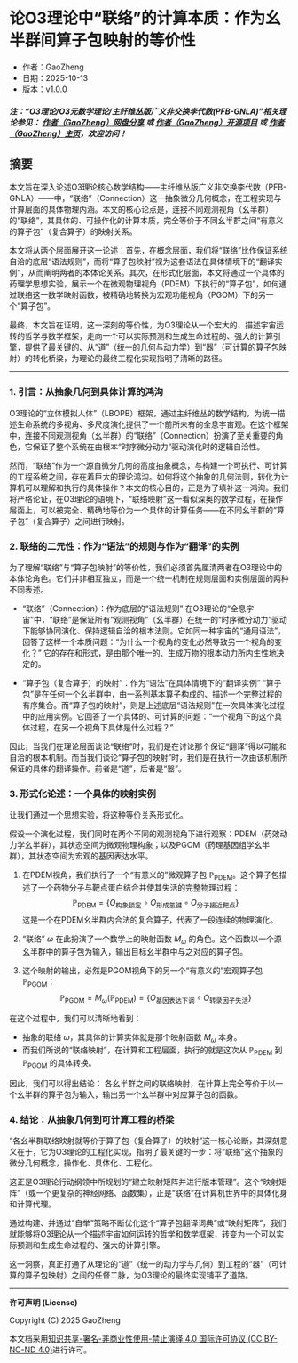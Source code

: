 # 论O3理论中“联络”的计算本质：作为幺半群间算子包映射的等价性

- 作者：GaoZheng
- 日期：2025-10-13
- 版本：v1.0.0

#### ***注：“O3理论/O3元数学理论/主纤维丛版广义非交换李代数(PFB-GNLA)”相关理论参见： [作者（GaoZheng）网盘分享](https://drive.google.com/drive/folders/1lrgVtvhEq8cNal0Aa0AjeCNQaRA8WERu?usp=sharing) 或 [作者（GaoZheng）开源项目](https://github.com/CTaiDeng/open_meta_mathematical_theory) 或 [作者（GaoZheng）主页](https://mymetamathematics.blogspot.com)，欢迎访问！***

## 摘要
本文旨在深入论述O3理论核心数学结构——主纤维丛版广义非交换李代数（PFB-GNLA）——中，“联络”（Connection）这一抽象微分几何概念，在工程实现与计算层面的具体物理内涵。本文的核心论点是，连接不同观测视角（幺半群）的“联络”，其具体的、可操作化的计算本质，完全等价于不同幺半群之间“有意义的算子包”（复合算子）的映射关系。

本文将从两个层面展开这一论述：首先，在概念层面，我们将“联络”比作保证系统自洽的底层“语法规则”，而将“算子包映射”视为这套语法在具体情境下的“翻译实例”，从而阐明两者的本体论关系。其次，在形式化层面，本文将通过一个具体的药理学思想实验，展示一个在微观物理视角（PDEM）下执行的“算子包”，如何通过联络这一数学映射函数，被精确地转换为宏观功能视角（PGOM）下的另一个“算子包”。

最终，本文旨在证明，这一深刻的等价性，为O3理论从一个宏大的、描述宇宙运转的哲学与数学框架，走向一个可以实际预测和生成生命过程的、强大的计算引擎，提供了最关键的、从“道”（统一的几何与动力学）到“器”（可计算的算子包映射）的转化桥梁，为理论的最终工程化实现指明了清晰的路径。

---

### **1. 引言：从抽象几何到具体计算的鸿沟**

O3理论的“立体模拟人体”（LBOPB）框架，通过主纤维丛的数学结构，为统一描述生命系统的多视角、多尺度演化提供了一个前所未有的全息宇宙观。在这个框架中，连接不同观测视角（幺半群）的“联络”（Connection）扮演了至关重要的角色，它保证了整个系统在由根本“时序微分动力”驱动演化时的逻辑自洽性。

然而，“联络”作为一个源自微分几何的高度抽象概念，与构建一个可执行、可计算的工程系统之间，存在着巨大的理论鸿沟。如何将这个抽象的几何法则，转化为计算机可以理解和执行的具体操作？本文的核心目的，正是为了填补这一鸿沟。我们将严格论证，在O3理论的语境下，“联络映射”这一看似深奥的数学过程，在操作层面上，可以被完全、精确地等价为一个具体的计算任务——在不同幺半群的“算子包”（复合算子）之间进行映射。

### **2. 联络的二元性：作为“语法”的规则与作为“翻译”的实例**

为了理解“联络”与“算子包映射”的等价性，我们必须首先厘清两者在O3理论中的本体论角色。它们并非相互独立，而是一个统一机制在规则层面和实例层面的两种不同表述。

* “联络”（Connection）：作为底层的“语法规则”
    在O3理论的“全息宇宙”中，“联络”是保证所有“观测视角”（幺半群）在统一的“时序微分动力”驱动下能够协同演化、保持逻辑自洽的根本法则。它如同一种宇宙的“通用语法”，回答了这样一个本质问题：“为什么一个视角的变化必然导致另一个视角的变化？” 它的存在和形式，是由那个唯一的、生成万物的根本动力所内生性地决定的。

* “算子包（复合算子）的映射”：作为“语法”在具体情境下的“翻译实例”
    “算子包”是在任何一个幺半群中，由一系列基本算子构成的、描述一个完整过程的有序集合。而“算子包的映射”，则是上述底层“语法规则”在一次具体演化过程中的应用实例。它回答了一个具体的、可计算的问题：“一个视角下的这个具体过程，在另一个视角下具体是什么过程？”

因此，当我们在理论层面谈论“联络”时，我们是在讨论那个保证“翻译”得以可能和自洽的根本机制。而当我们谈论“算子包的映射”时，我们是在执行一次由该机制所保证的具体的翻译操作。前者是“道”，后者是“器”。

### **3. 形式化论述：一个具体的映射实例**

让我们通过一个思想实验，将这种等价关系形式化。

假设一个演化过程，我们同时在两个不同的观测视角下进行观察：PDEM（药效动力学幺半群），其状态空间为微观物理构象；以及PGOM（药理基因组学幺半群），其状态空间为宏观的基因表达水平。

1.  在PDEM视角，我们执行了一个“有意义的”微观算子包 $\mathbb{P}_{\text{PDEM}}$。这个算子包描述了一个药物分子与靶点蛋白结合并使其失活的完整物理过程：
    $$\mathbb{P}_{\text{PDEM}} = \{O_{\text{构象锁定}} \circ O_{\text{形成氢键}} \circ O_{\text{分子接近靶点}}\}$$
    这是一个在PDEM幺半群内合法的复合算子，代表了一段连续的物理演化。

2.  “联络” $\omega$ 在此扮演了一个数学上的映射函数 $M_{\omega}$ 的角色。这个函数以一个源幺半群中的算子包为输入，输出目标幺半群中与之对应的算子包。

3.  这个映射的输出，必然是PGOM视角下的另一个“有意义的”宏观算子包 $\mathbb{P}_{\text{PGOM}}$：
    $$\mathbb{P}_{\text{PGOM}} = M_{\omega}(\mathbb{P}_{\text{PDEM}}) = \{O_{\text{基因表达下调}} \circ O_{\text{转录因子失活}}\}$$

在这个过程中，我们可以清晰地看到：
* 抽象的联络 $\omega$，其具体的计算实体就是那个映射函数 $M_{\omega}$ 本身。
* 而我们所说的“联络映射”，在计算和工程层面，执行的就是这次从 $\mathbb{P}_{\text{PDEM}}$ 到 $\mathbb{P}_{\text{PGOM}}$ 的具体转换。

因此，我们可以得出结论：
各幺半群之间的联络映射，在计算上完全等价于以一个幺半群的算子包为输入，输出另一个幺半群中对应算子包的函数。

### **4. 结论：从抽象几何到可计算工程的桥梁**

“各幺半群联络映射就等价于算子包（复合算子）的映射”这一核心论断，其深刻意义在于，它为O3理论的工程化实现，指明了最关键的一步：将“联络”这个抽象的微分几何概念，操作化、具体化、工程化。

这正是O3理论行动纲领中所规划的“建立映射矩阵并进行版本管理”。这个“映射矩阵”（或一个更复杂的神经网络、函数集），正是“联络”在计算机世界中的具体化身和计算代理。

通过构建、并通过“自举”策略不断优化这个“算子包翻译词典”或“映射矩阵”，我们就能够将O3理论从一个描述宇宙如何运转的哲学和数学框架，转变为一个可以实际预测和生成生命过程的、强大的计算引擎。

这一洞察，真正打通了从理论的“道”（统一的动力学与几何）到工程的“器”（可计算的算子包映射）之间的任督二脉，为O3理论的最终实现铺平了道路。

---

**许可声明 (License)**

Copyright (C) 2025 GaoZheng

本文档采用[知识共享-署名-非商业性使用-禁止演绎 4.0 国际许可协议 (CC BY-NC-ND 4.0)](https://creativecommons.org/licenses/by-nc-nd/4.0/deed.zh-Hans)进行许可。
